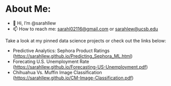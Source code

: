 # About Me:
- 👋 Hi, I’m @sarahllew
- 📫 How to reach me: sarahl02116@gmail.com or sarahlew@ucsb.edu

Take a look at my pinned data science projects or check out the links below:

- Predictive Analytics: Sephora Product Ratings (https://sarahllew.github.io/Predicting_Sephora_ML.html) 
- Forecating U.S. Unemployment Rate (https://sarahllew.github.io/Forecasting-US-Unemployment.pdf) 
- Chihuahua Vs. Muffin Image Classification (https://sarahllew.github.io/CM-Image-Classification.pdf) 

<!---
sarahllew/sarahllew is a ✨ special ✨ repository because its `README.md` (this file) appears on your GitHub profile.
You can click the Preview link to take a look at your changes.
--->
